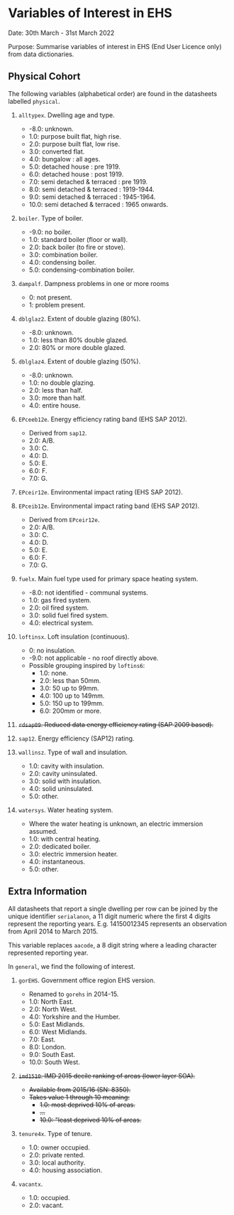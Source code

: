# Variables of Interest in EHS

Date: 30th March - 31st March 2022

Purpose: Summarise variables of interest in EHS (End User Licence only)
from data dictionaries.

## Physical Cohort

The following variables (alphabetical order) are found in the datasheets
labelled `physical`.

1. `alltypex`. Dwelling age and type.

    - -8.0: unknown.
    - 1.0: purpose built flat, high rise.
    - 2.0: purpose built flat, low rise.
    - 3.0: converted flat.
    - 4.0: bungalow : all ages.
    - 5.0: detached house : pre 1919.
    - 6.0: detached house : post 1919.
    - 7.0: semi detached & terraced : pre 1919.
    - 8.0: semi detached & terraced : 1919-1944.
    - 9.0: semi detached & terraced : 1945-1964.
    - 10.0: semi detached & terraced : 1965 onwards.

1. `boiler`. Type of boiler.

    - -9.0: no boiler.
    - 1.0: standard boiler (floor or wall).
    - 2.0: back boiler (to fire or stove).
    - 3.0: combination boiler.
    - 4.0: condensing boiler.
    - 5.0: condensing-combination boiler.

1. `dampalf`. Dampness problems in one or more rooms

    - 0: not present.
    - 1: problem present.

1. `dblglaz2`. Extent of double glazing (80%).

    - -8.0: unknown.
    - 1.0: less than 80% double glazed.
    - 2.0: 80% or more double glazed.

1. `dblglaz4`. Extent of double glazing (50%).

    - -8.0: unknown.
    - 1.0: no double glazing.
    - 2.0: less than half.
    - 3.0: more than half.
    - 4.0: entire house.

1. `EPceeb12e`. Energy efficiency rating band (EHS SAP 2012).

    - Derived from `sap12`.
    - 2.0: A/B.
    - 3.0: C.
    - 4.0: D.
    - 5.0: E.
    - 6.0: F.
    - 7.0: G.

1. `EPceir12e`. Environmental impact rating (EHS SAP 2012).

1. `EPceib12e`. Environmental impact rating band (EHS SAP 2012).

    - Derived from `EPceir12e`.
    - 2.0: A/B.
    - 3.0: C.
    - 4.0: D.
    - 5.0: E.
    - 6.0: F.
    - 7.0: G.

1. `fuelx`. Main fuel type used for primary space heating system.

    - -8.0: not identified - communal systems.
    - 1.0: gas fired system.
    - 2.0: oil fired system.
    - 3.0: solid fuel fired system.
    - 4.0: electrical system.

1. `loftinsx`. Loft insulation (continuous).

    - 0: no insulation.
    - -9.0: not applicable - no roof directly above.
    - Possible grouping inspired by `loftins6`:
        - 1.0: none.
        - 2.0: less than 50mm.
        - 3.0: 50 up to 99mm.
        - 4.0: 100 up to 149mm.
        - 5.0: 150 up to 199mm.
        - 6.0: 200mm or more.

1. ~~`rdsap09`. Reduced data energy efficiency rating (SAP 2009 based).~~

1. `sap12`. Energy efficiency (SAP12) rating.

1. `wallinsz`. Type of wall and insulation.

    - 1.0: cavity with insulation.
    - 2.0: cavity uninsulated.
    - 3.0: solid with insulation.
    - 4.0: solid uninsulated.
    - 5.0: other.

1. `watersys`. Water heating system.

    - Where the water heating is unknown, an electric immersion assumed.
    - 1.0: with central heating.
    - 2.0: dedicated boiler.
    - 3.0: electric immersion heater.
    - 4.0: instantaneous.
    - 5.0: other.

## Extra Information

All datasheets that report a single dwelling per row can be joined by the
unique identifier `serialanon`, a 11 digit numeric where the first 4 digits
represent the reporting years. E.g. 14150012345 represents an observation
from April 2014 to March 2015.

This variable replaces `aacode`, a 8 digit string where a leading character
represented reporting year.

In `general`, we find the following of interest.

1. `gorEHS`. Government office region EHS version.

    - Renamed to `gorehs` in 2014-15.
    - 1.0: North East.
    - 2.0: North West.
    - 4.0: Yorkshire and the Humber.
    - 5.0: East Midlands.
    - 6.0: West Midlands.
    - 7.0: East.
    - 8.0: London.
    - 9.0: South East.
    - 10.0: South West.

1. ~~`imd1510`. IMD 2015 decile ranking of areas (lower layer SOA).~~

    - ~~Available from 2015/16 (SN: 8350).~~
    - ~~Takes value 1 through 10 meaning:~~
        - ~~1.0: most deprived 10% of areas.~~
        - ~~...~~
        - ~~10.0: "least deprived 10% of areas.~~

1. `tenure4x`. Type of tenure.

    - 1.0: owner occupied.
    - 2.0: private rented.
    - 3.0: local authority.
    - 4.0: housing association.

1. `vacantx`.

    - 1.0: occupied.
    - 2.0: vacant.
